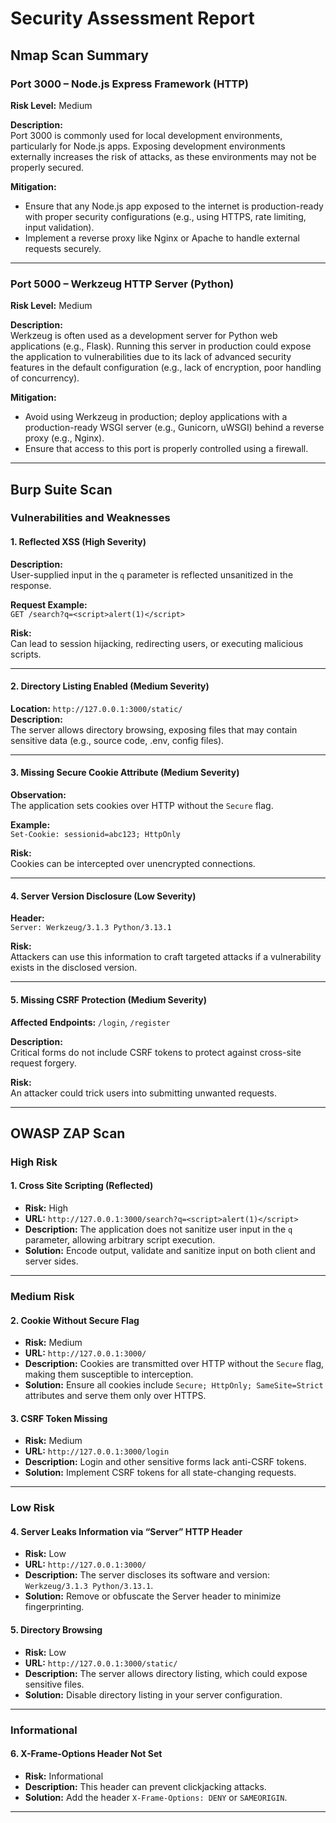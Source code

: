 # Security Assessment Report

## Nmap Scan Summary

### Port 3000 – Node.js Express Framework (HTTP)
**Risk Level:** Medium  

**Description:**  
Port 3000 is commonly used for local development environments, particularly for Node.js apps. Exposing development environments externally increases the risk of attacks, as these environments may not be properly secured.

**Mitigation:**  
- Ensure that any Node.js app exposed to the internet is production-ready with proper security configurations (e.g., using HTTPS, rate limiting, input validation).  
- Implement a reverse proxy like Nginx or Apache to handle external requests securely.

---

### Port 5000 – Werkzeug HTTP Server (Python)
**Risk Level:** Medium  

**Description:**  
Werkzeug is often used as a development server for Python web applications (e.g., Flask). Running this server in production could expose the application to vulnerabilities due to its lack of advanced security features in the default configuration (e.g., lack of encryption, poor handling of concurrency).

**Mitigation:**  
- Avoid using Werkzeug in production; deploy applications with a production-ready WSGI server (e.g., Gunicorn, uWSGI) behind a reverse proxy (e.g., Nginx).  
- Ensure that access to this port is properly controlled using a firewall.

---

## Burp Suite Scan

### Vulnerabilities and Weaknesses

#### 1. Reflected XSS (**High Severity**)
**Description:**  
User-supplied input in the `q` parameter is reflected unsanitized in the response.

**Request Example:**  
`GET /search?q=<script>alert(1)</script>`

**Risk:**  
Can lead to session hijacking, redirecting users, or executing malicious scripts.

---

#### 2. Directory Listing Enabled (**Medium Severity**)  
**Location:** `http://127.0.0.1:3000/static/`  
**Description:**  
The server allows directory browsing, exposing files that may contain sensitive data (e.g., source code, .env, config files).

---

#### 3. Missing Secure Cookie Attribute (**Medium Severity**)  
**Observation:**  
The application sets cookies over HTTP without the `Secure` flag.

**Example:**  
`Set-Cookie: sessionid=abc123; HttpOnly`

**Risk:**  
Cookies can be intercepted over unencrypted connections.

---

#### 4. Server Version Disclosure (**Low Severity**)  
**Header:**  
`Server: Werkzeug/3.1.3 Python/3.13.1`

**Risk:**  
Attackers can use this information to craft targeted attacks if a vulnerability exists in the disclosed version.

---

#### 5. Missing CSRF Protection (**Medium Severity**)  
**Affected Endpoints:** `/login`, `/register`

**Description:**  
Critical forms do not include CSRF tokens to protect against cross-site request forgery.

**Risk:**  
An attacker could trick users into submitting unwanted requests.

---

## OWASP ZAP Scan

### High Risk

#### 1. Cross Site Scripting (Reflected)
- **Risk:** High  
- **URL:** `http://127.0.0.1:3000/search?q=<script>alert(1)</script>`  
- **Description:** The application does not sanitize user input in the `q` parameter, allowing arbitrary script execution.  
- **Solution:** Encode output, validate and sanitize input on both client and server sides.

---

### Medium Risk

#### 2. Cookie Without Secure Flag
- **Risk:** Medium  
- **URL:** `http://127.0.0.1:3000/`  
- **Description:** Cookies are transmitted over HTTP without the `Secure` flag, making them susceptible to interception.  
- **Solution:** Ensure all cookies include `Secure; HttpOnly; SameSite=Strict` attributes and serve them only over HTTPS.

#### 3. CSRF Token Missing
- **Risk:** Medium  
- **URL:** `http://127.0.0.1:3000/login`  
- **Description:** Login and other sensitive forms lack anti-CSRF tokens.  
- **Solution:** Implement CSRF tokens for all state-changing requests.

---

### Low Risk

#### 4. Server Leaks Information via “Server” HTTP Header
- **Risk:** Low  
- **URL:** `http://127.0.0.1:3000/`  
- **Description:** The server discloses its software and version: `Werkzeug/3.1.3 Python/3.13.1`.  
- **Solution:** Remove or obfuscate the Server header to minimize fingerprinting.

#### 5. Directory Browsing
- **Risk:** Low  
- **URL:** `http://127.0.0.1:3000/static/`  
- **Description:** The server allows directory listing, which could expose sensitive files.  
- **Solution:** Disable directory listing in your server configuration.

---

### Informational

#### 6. X-Frame-Options Header Not Set
- **Risk:** Informational  
- **Description:** This header can prevent clickjacking attacks.  
- **Solution:** Add the header `X-Frame-Options: DENY` or `SAMEORIGIN`.

---
